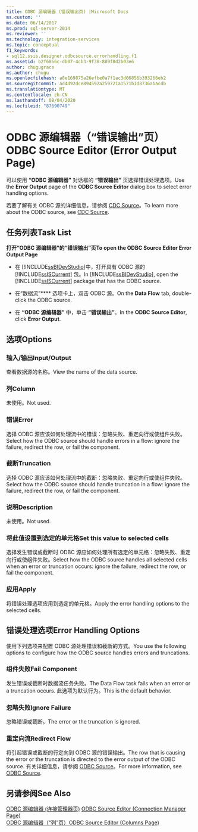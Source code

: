 ```yaml
---
title: ODBC 源编辑器 (错误输出页) |Microsoft Docs
ms.custom: ''
ms.date: 06/14/2017
ms.prod: sql-server-2014
ms.reviewer: ''
ms.technology: integration-services
ms.topic: conceptual
f1_keywords:
- sql12.ssis.designer.odbcsource.errorhandling.f1
ms.assetid: b2f6866c-db07-4cb3-9f38-889f8d2b03e6
author: chugugrace
ms.author: chugu
ms.openlocfilehash: a8e169875a26efbe0a7f1ac3d06856b393266eb2
ms.sourcegitcommit: ad4d92dce894592a259721a1571b1d8736abacdb
ms.translationtype: MT
ms.contentlocale: zh-CN
ms.lasthandoff: 08/04/2020
ms.locfileid: "87690749"
---
```

# <a name="odbc-source-editor-error-output-page"></a><span data-ttu-id="69166-102">ODBC 源编辑器（“错误输出”页）</span><span class="sxs-lookup"><span data-stu-id="69166-102">ODBC Source Editor (Error Output Page)</span></span>
  <span data-ttu-id="69166-103">可以使用 **“ODBC 源编辑器”** 对话框的 **“错误输出”** 页选择错误处理选项。</span><span class="sxs-lookup"><span data-stu-id="69166-103">Use the **Error Output** page of the **ODBC Source Editor** dialog box to select error handling options.</span></span>  
  
 <span data-ttu-id="69166-104">若要了解有关 ODBC 源的详细信息，请参阅 [CDC Source](data-flow/cdc-source.md)。</span><span class="sxs-lookup"><span data-stu-id="69166-104">To learn more about the ODBC source, see [CDC Source](data-flow/cdc-source.md).</span></span>  
  
## <a name="task-list"></a><span data-ttu-id="69166-105">任务列表</span><span class="sxs-lookup"><span data-stu-id="69166-105">Task List</span></span>  
 <span data-ttu-id="69166-106">**打开“ODBC 源编辑器”的“错误输出”页**</span><span class="sxs-lookup"><span data-stu-id="69166-106">**To open the ODBC Source Editor Error Output Page**</span></span>  
  
-   <span data-ttu-id="69166-107">在 [!INCLUDE[ssBIDevStudio](../includes/ssbidevstudio-md.md)]中，打开具有 ODBC 源的 [!INCLUDE[ssISCurrent](../includes/ssiscurrent-md.md)] 包。</span><span class="sxs-lookup"><span data-stu-id="69166-107">In [!INCLUDE[ssBIDevStudio](../includes/ssbidevstudio-md.md)], open the [!INCLUDE[ssISCurrent](../includes/ssiscurrent-md.md)] package that has the ODBC source.</span></span>  
  
-   <span data-ttu-id="69166-108">在“数据流”\*\*\*\* 选项卡上，双击 ODBC 源。</span><span class="sxs-lookup"><span data-stu-id="69166-108">On the **Data Flow** tab, double-click the ODBC source.</span></span>  
  
-   <span data-ttu-id="69166-109">在 **“ODBC 源编辑器”** 中，单击 **“错误输出”**。</span><span class="sxs-lookup"><span data-stu-id="69166-109">In the **ODBC Source Editor**, click **Error Output**.</span></span>  
  
## <a name="options"></a><span data-ttu-id="69166-110">选项</span><span class="sxs-lookup"><span data-stu-id="69166-110">Options</span></span>  
  
### <a name="inputoutput"></a><span data-ttu-id="69166-111">输入/输出</span><span class="sxs-lookup"><span data-stu-id="69166-111">Input/Output</span></span>  
 <span data-ttu-id="69166-112">查看数据源的名称。</span><span class="sxs-lookup"><span data-stu-id="69166-112">View the name of the data source.</span></span>  
  
### <a name="column"></a><span data-ttu-id="69166-113">列</span><span class="sxs-lookup"><span data-stu-id="69166-113">Column</span></span>  
 <span data-ttu-id="69166-114">未使用。</span><span class="sxs-lookup"><span data-stu-id="69166-114">Not used.</span></span>  
  
### <a name="error"></a><span data-ttu-id="69166-115">错误</span><span class="sxs-lookup"><span data-stu-id="69166-115">Error</span></span>  
 <span data-ttu-id="69166-116">选择 ODBC 源应该如何处理流中的错误：忽略失败、重定向行或使组件失败。</span><span class="sxs-lookup"><span data-stu-id="69166-116">Select how the ODBC source should handle errors in a flow: ignore the failure, redirect the row, or fail the component.</span></span>  
  
### <a name="truncation"></a><span data-ttu-id="69166-117">截断</span><span class="sxs-lookup"><span data-stu-id="69166-117">Truncation</span></span>  
 <span data-ttu-id="69166-118">选择 ODBC 源应该如何处理流中的截断：忽略失败、重定向行或使组件失败。</span><span class="sxs-lookup"><span data-stu-id="69166-118">Select how the ODBC source should handle truncation in a flow: ignore the failure, redirect the row, or fail the component.</span></span>  
  
### <a name="description"></a><span data-ttu-id="69166-119">说明</span><span class="sxs-lookup"><span data-stu-id="69166-119">Description</span></span>  
 <span data-ttu-id="69166-120">未使用。</span><span class="sxs-lookup"><span data-stu-id="69166-120">Not used.</span></span>  
  
### <a name="set-this-value-to-selected-cells"></a><span data-ttu-id="69166-121">将此值设置到选定的单元格</span><span class="sxs-lookup"><span data-stu-id="69166-121">Set this value to selected cells</span></span>  
 <span data-ttu-id="69166-122">选择发生错误或截断时 ODBC 源应如何处理所有选定的单元格：忽略失败、重定向行或使组件失败。</span><span class="sxs-lookup"><span data-stu-id="69166-122">Select how the ODBC source handles all selected cells when an error or truncation occurs: ignore the failure, redirect the row, or fail the component.</span></span>  
  
### <a name="apply"></a><span data-ttu-id="69166-123">应用</span><span class="sxs-lookup"><span data-stu-id="69166-123">Apply</span></span>  
 <span data-ttu-id="69166-124">将错误处理选项应用到选定的单元格。</span><span class="sxs-lookup"><span data-stu-id="69166-124">Apply the error handling options to the selected cells.</span></span>  
  
## <a name="error-handling-options"></a><span data-ttu-id="69166-125">错误处理选项</span><span class="sxs-lookup"><span data-stu-id="69166-125">Error Handling Options</span></span>  
 <span data-ttu-id="69166-126">使用下列选项来配置 ODBC 源处理错误和截断的方式。</span><span class="sxs-lookup"><span data-stu-id="69166-126">You use the following options to configure how the ODBC source handles errors and truncations.</span></span>  
  
### <a name="fail-component"></a><span data-ttu-id="69166-127">组件失败</span><span class="sxs-lookup"><span data-stu-id="69166-127">Fail Component</span></span>  
 <span data-ttu-id="69166-128">发生错误或截断时数据流任务失败。</span><span class="sxs-lookup"><span data-stu-id="69166-128">The Data Flow task fails when an error or a truncation occurs.</span></span> <span data-ttu-id="69166-129">此选项为默认行为。</span><span class="sxs-lookup"><span data-stu-id="69166-129">This is the default behavior.</span></span>  
  
### <a name="ignore-failure"></a><span data-ttu-id="69166-130">忽略失败</span><span class="sxs-lookup"><span data-stu-id="69166-130">Ignore Failure</span></span>  
 <span data-ttu-id="69166-131">忽略错误或截断。</span><span class="sxs-lookup"><span data-stu-id="69166-131">The error or the truncation is ignored.</span></span>  
  
### <a name="redirect-flow"></a><span data-ttu-id="69166-132">重定向流</span><span class="sxs-lookup"><span data-stu-id="69166-132">Redirect Flow</span></span>  
 <span data-ttu-id="69166-133">将引起错误或截断的行定向到 ODBC 源的错误输出。</span><span class="sxs-lookup"><span data-stu-id="69166-133">The row that is causing the error or the truncation is directed to the error output of the ODBC source.</span></span> <span data-ttu-id="69166-134">有关详细信息，请参阅 [ODBC Source](data-flow/odbc-source.md)。</span><span class="sxs-lookup"><span data-stu-id="69166-134">For more information, see [ODBC Source](data-flow/odbc-source.md).</span></span>  
  
## <a name="see-also"></a><span data-ttu-id="69166-135">另请参阅</span><span class="sxs-lookup"><span data-stu-id="69166-135">See Also</span></span>  
 <span data-ttu-id="69166-136">[ODBC 源编辑器 &#40;连接管理器页&#41;](../../2014/integration-services/odbc-source-editor-connection-manager-page.md) </span><span class="sxs-lookup"><span data-stu-id="69166-136">[ODBC Source Editor &#40;Connection Manager Page&#41;](../../2014/integration-services/odbc-source-editor-connection-manager-page.md) </span></span>  
 [<span data-ttu-id="69166-137">ODBC 源编辑器（“列”页）</span><span class="sxs-lookup"><span data-stu-id="69166-137">ODBC Source Editor &#40;Columns Page&#41;</span></span>](../../2014/integration-services/odbc-source-editor-columns-page.md)  
  
  
